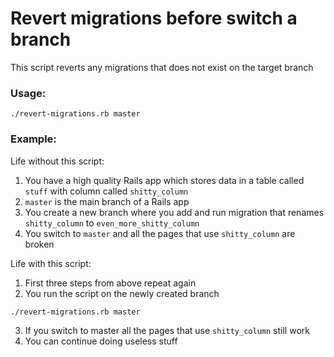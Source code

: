 # Revert migrations before switch a branch

This script reverts any migrations that does not exist on the target branch

### Usage:
```
./revert-migrations.rb master
```

### Example:
Life without this script:
1. You have a high quality Rails app which stores data in a table called ```stuff``` with column called ```shitty_column```
2. ```master``` is the main branch of a Rails app
3. You create a new branch where you add and run migration that renames ```shitty_column``` to ```even_more_shitty_column```
4. You switch to ```master``` and all the pages that use ```shitty_column``` are broken

Life with this script:
1. First three steps from above repeat again
2. You run the script on the newly created branch
```sh
./revert-migrations.rb master
```
3. If you switch to master all the pages that use ```shitty_column``` still work
4. You can continue doing useless stuff
